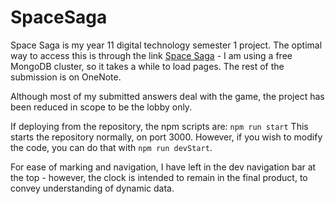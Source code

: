 # SpaceSaga

Space Saga is my year 11 digital technology semester 1 project.
The optimal way to access this is through the link [Space Saga](https://space-saga.herokuapp.com/) - I am using a free MongoDB cluster, so it takes a while to load pages.
The rest of the submission is on OneNote.

Although most of my submitted answers deal with the game, the project has been reduced in scope to be the lobby only.

If deploying from the repository, the npm scripts are:
`npm run start`
This starts the repository normally, on port 3000.
However, if you wish to modify the code, you can do that with `npm run devStart`.

For ease of marking and navigation, I have left in the dev navigation bar at the top - however, the clock is intended to remain in the final product, to convey understanding of dynamic data.
